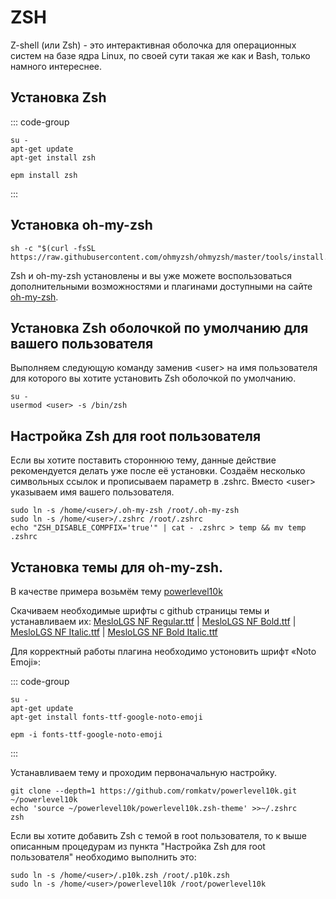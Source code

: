 # ZSH
Z-shell (или Zsh) - это интерактивная оболочка для операционных систем на базе ядра Linux, по своей сути такая же как и Bash, только намного интереснее.

## Установка Zsh<Badge type="warning" text="sisyphus" />
::: code-group

```shell[apt-get]
su -
apt-get update
apt-get install zsh
```
```shell[epm]
epm install zsh
```
:::

## Установка oh-my-zsh
```shell
sh -c "$(curl -fsSL https://raw.githubusercontent.com/ohmyzsh/ohmyzsh/master/tools/install.sh)"
```
Zsh и oh-my-zsh установлены и вы уже можете воспользоваться дополнительными возможностями и плагинами доступными на сайте [oh-my-zsh](https://ohmyz.sh/).

## Установка Zsh оболочкой по умолчанию для вашего пользователя
Выполняем следующую команду заменив \<user> на имя пользователя для которого вы хотите установить Zsh оболочкой по умолчанию.

```shell
su -
usermod <user> -s /bin/zsh
```

## Настройка Zsh для root пользователя
Если вы хотите поставить стороннюю тему, данные действие рекомендуется делать уже после её установки.
Создаём несколько символьных ссылок и прописываем параметр в .zshrc. Вместо \<user> указываем имя вашего пользователя.
```shell
sudo ln -s /home/<user>/.oh-my-zsh /root/.oh-my-zsh
sudo ln -s /home/<user>/.zshrc /root/.zshrc
echo "ZSH_DISABLE_COMPFIX='true'" | cat - .zshrc > temp && mv temp .zshrc
```

## Установка темы для oh-my-zsh.
В качестве примера возьмём тему [powerlevel10k](https://github.com/romkatv/powerlevel10k)

Скачиваем необходимые шрифты с github страницы темы и устанавливаем их: [MesloLGS NF Regular.ttf](https://github.com/romkatv/powerlevel10k-media/raw/master/MesloLGS%20NF%20Regular.ttf) | [MesloLGS NF Bold.ttf](https://github.com/romkatv/powerlevel10k-media/raw/master/MesloLGS%20NF%20Bold.ttf) | [MesloLGS NF Italic.ttf](https://github.com/romkatv/powerlevel10k-media/raw/master/MesloLGS%20NF%20Italic.ttf) | [MesloLGS NF Bold Italic.ttf](https://github.com/romkatv/powerlevel10k-media/raw/master/MesloLGS%20NF%20Bold%20Italic.ttf)

Для корректный работы плагина необходимо устоновить шрифт «Noto Emoji»:

::: code-group

```shell[apt-get]
su -
apt-get update
apt-get install fonts-ttf-google-noto-emoji
```
```shell[epm]
epm -i fonts-ttf-google-noto-emoji
```
:::

Устанавливаем тему и проходим первоначальную настройку.
```shell
git clone --depth=1 https://github.com/romkatv/powerlevel10k.git ~/powerlevel10k
echo 'source ~/powerlevel10k/powerlevel10k.zsh-theme' >>~/.zshrc
zsh
```

Если вы хотите добавить Zsh с темой в root пользователя, то к выше описанным процедурам из пункта "Настройка Zsh для root пользователя" необходимо выполнить это:
```shell
sudo ln -s /home/<user>/.p10k.zsh /root/.p10k.zsh
sudo ln -s /home/<user>/powerlevel10k /root/powerlevel10k
```
